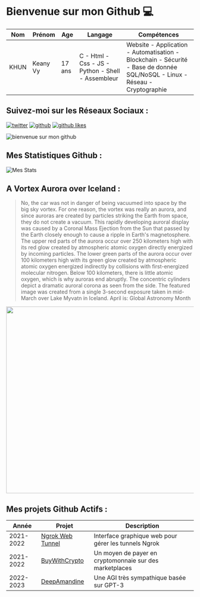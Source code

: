# Bienvenue sur mon Github 💻
| Nom | Prénom | Age | Langage | Compétences |
|---  |---     |---  |---      |---
| KHUN | Keany Vy | 17 ans | C - Html - Css - JS - Python - Shell - Assembleur | Website - Application - Automatisation - Blockchain - Sécurité - Base de donnée SQL/NoSQL - Linux - Réseau - Cryptographie |

## Suivez-moi sur les Réseaux Sociaux :
[![twitter](https://img.shields.io/twitter/follow/thisiskeanyvy?style=social)](https://twitter.com/thisiskeanyvy)
[![github](https://img.shields.io/github/followers/thisiskeanyvy?style=social)](https://github.com/thisiskeanyvy?tab=followers)
[![github likes](https://img.shields.io/github/stars/thisiskeanyvy?style=social)](https://github.com/thisiskeanyvy)

![bienvenue sur mon github](https://thisiskeanyvy-hosting.pages.dev/banner.gif)

## Mes Statistiques Github :
![Mes Stats](https://github-readme-stats.vercel.app/api?username=thisiskeanyvy&show_icons=true&theme=radical)

## A Vortex Aurora over Iceland :

> No, the car was not in danger of being vacuumed into space by the big sky vortex. For one reason, the vortex was really an aurora, and since auroras are created by particles striking the Earth from space, they do not create a vacuum. This rapidly developing auroral display was caused by a Coronal Mass Ejection from the Sun that passed by the Earth closely enough to cause a ripple in Earth's magnetosphere.  The upper red parts of the aurora occur over 250 kilometers high with its red glow created by atmospheric atomic oxygen directly energized by incoming particles. The lower green parts of the aurora occur over 100 kilometers high with its green glow created by atmospheric atomic oxygen energized indirectly by collisions with first-energized molecular nitrogen.  Below 100 kilometers, there is little atomic oxygen, which is why auroras end abruptly. The concentric cylinders depict a dramatic auroral corona as seen from the side. The featured image was created from a single 3-second exposure taken in mid-March over Lake Myvatn in Iceland.    April is: Global Astronomy Month

<img src='https://apod.nasa.gov/apod/image/2204/VortexAurora_Suarez_1080.jpg' width="800" height="500"/>

## Mes projets Github Actifs :
| Année | Projet | Description |
|---   |---     |---          |
| 2021-2022 | [Ngrok Web Tunnel](https://github.com/thisiskeanyvy/ngrok-web-manager) | Interface graphique web pour gérer les tunnels Ngrok |
| 2021-2022 | [BuyWithCrypto](https://github.com/BuyWithCrypto) | Un moyen de payer en cryptomonnaie sur des marketplaces |
| 2022-2023 | [DeepAmandine](https://github.com/BuyWithCrypto/deep-amandine) | Une AGI très sympathique basée sur GPT-3 |
